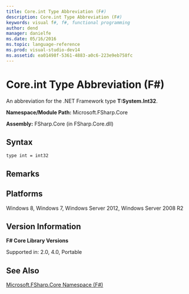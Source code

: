 ```yaml
---
title: Core.int Type Abbreviation (F#)
description: Core.int Type Abbreviation (F#)
keywords: visual f#, f#, functional programming
author: dend
manager: danielfe
ms.date: 05/16/2016
ms.topic: language-reference
ms.prod: visual-studio-dev14
ms.assetid: ea01498f-5361-4883-a0c6-223e9eb758fc 
---
```


# Core.int Type Abbreviation (F#)

An abbreviation for the .NET Framework type **T:System.Int32**.

**Namespace/Module Path:** Microsoft.FSharp.Core

**Assembly:** FSharp.Core (in FSharp.Core.dll)


## Syntax

```
type int = int32
```

## Remarks

## Platforms
Windows 8, Windows 7, Windows Server 2012, Windows Server 2008 R2


## Version Information
**F# Core Library Versions**

Supported in: 2.0, 4.0, Portable




## See Also
[Microsoft.FSharp.Core Namespace &#40;F&#35;&#41;](Microsoft.FSharp.Core-Namespace-%5BFSharp%5D.md)


